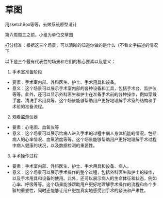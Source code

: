 # 草图

用sketchBox等等，去做系统原型设计



第六周周三之前，小组为单位交草图

打分标准：根据这三个场景，可以清晰的知道你做的是什么（不看文字描述的情况下



以下是三个最有代表性的场景和它们的核心要素以及意义：

1. 手术室准备阶段

- 要素：手术室内部、外科医生、护士、手术用具和设备。
- 意义：这个场景可以展示手术室内部的各种设备和工具，包括手术台、监护仪等等。此外，还可以显示外科医生和护士在准备手术前的各种操作，例如穿戴手套、清洗手术用具等。这个场景能够帮助用户更好地理解手术室的结构和手术前的准备流程。

2. 观看监测仪器

- 要素：心电图、血氧仪等
- 意义：这个场景可以展示给病人进入手术的过程中病人身体机能的情况，包括病人的心率情况、血氧浓度等等。这个场景能够帮助用户更好地理解手术过程中病人健康的状况，以及数据检测的重要性。

3. 手术操作过程

- 要素：手术室内部、外科医生、护士、手术用具和设备、病人。
- 意义：这个场景可以展示手术操作的整个过程，包括外科医生和护士的操作，以及手术用具和设备的使用。此外，还可以展示病人的生命体征和状态，例如心率、呼吸等等。这个场景能够帮助用户更好地理解手术操作的流程和各个步骤的重要性，同时还能够让用户更加真实地感受到手术的紧张和严肃性。

